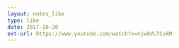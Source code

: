 ```yaml
---
layout: notes_like
type: like
date: 2017-10-20
ext-url: https://www.youtube.com/watch?v=njw8VLTCvkM
---
```

